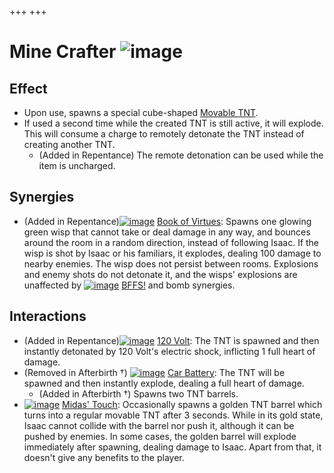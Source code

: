 +++
+++

 # Mine Crafter ![image](/image/Mine_Crafter.png) 

Effect
--------


* Upon use, spawns a special cube-shaped [Movable TNT](/wiki/Movable_TNT "Movable TNT").
* If used a second time while the created TNT is still active, it will explode. This will consume a charge to remotely detonate the TNT instead of creating another TNT.
	+ (Added in Repentance) The remote detonation can be used while the item is uncharged.


Synergies
-----------


* (Added in Repentance)[![image](/image/Book_of_Virtues.png)](/wiki/Book_of_Virtues "Book of Virtues") [Book of Virtues](/wiki/Book_of_Virtues "Book of Virtues"): Spawns one glowing green wisp that cannot take or deal damage in any way, and bounces around the room in a random direction, instead of following Isaac. If the wisp is shot by Isaac or his familiars, it explodes, dealing 100 damage to nearby enemies. The wisp does not persist between rooms. Explosions and enemy shots do not detonate it, and the wisps' explosions are unaffected by [![image](/image/BFFS!.png)](/wiki/BFFS! "BFFS!") [BFFS!](/wiki/BFFS! "BFFS!") and bomb synergies.


Interactions
--------------


* (Added in Repentance)[![image](/image/120_Volt.png)](/wiki/120_Volt "120 Volt") [120 Volt](/wiki/120_Volt "120 Volt"): The TNT is spawned and then instantly detonated by 120 Volt's electric shock, inflicting 1 full heart of damage.
* (Removed in Afterbirth †) [![image](/image/Car_Battery.png)](/wiki/Car_Battery "Car Battery") [Car Battery](/wiki/Car_Battery "Car Battery"): The TNT will be spawned and then instantly explode, dealing a full heart of damage.
	+ (Added in Afterbirth †) Spawns two TNT barrels.
* [![image](/image/Midas%27_Touch.png)](/wiki/Midas%27_Touch "Midas' Touch") [Midas' Touch](/wiki/Midas%27_Touch "Midas' Touch"): Occasionally spawns a golden TNT barrel which turns into a regular movable TNT after 3 seconds. While in its gold state, Isaac cannot collide with the barrel nor push it, although it can be pushed by enemies. In some cases, the golden barrel will explode immediately after spawning, dealing damage to Isaac. Apart from that, it doesn't give any benefits to the player.


